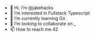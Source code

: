 - 👋 Hi, I’m @jakehacks
- 👀 I’m interested in Fullstack Typescript
- 🌱 I’m currently learning Go
- 💞️ I’m looking to collaborate on _
- 📫 How to reach me 42
